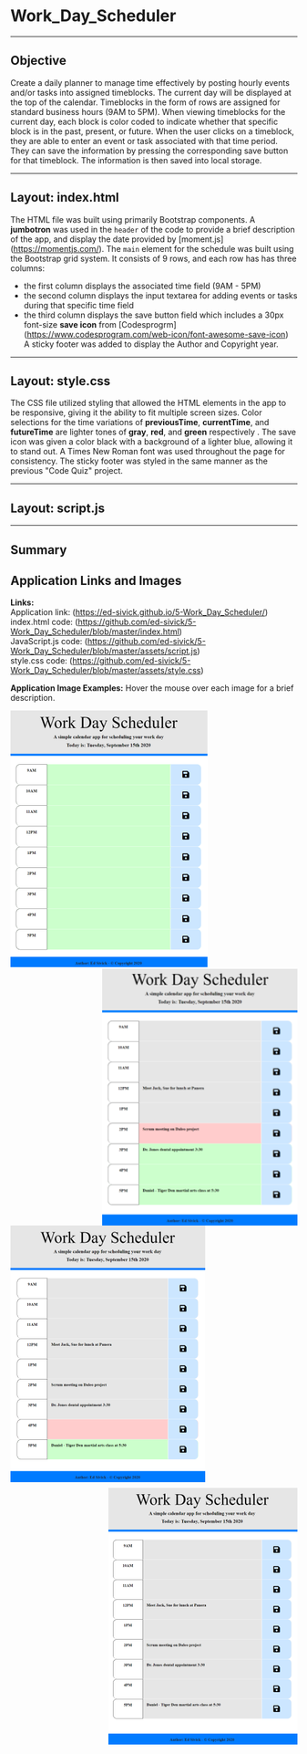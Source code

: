 # Work_Day_Scheduler
___
## Objective
Create a daily planner to manage time effectively by posting hourly events and/or tasks into assigned timeblocks.  The current day will be displayed at the top of the calendar.  Timeblocks in the form of rows are assigned for standard business hours (9AM to 5PM).  When viewing timeblocks for the current day, each block is color coded to indicate whether that specific block is in the past, present, or future.  When the user clicks on a timeblock, they are able to enter an event or task associated with that time period.  They can save the information by pressing the corresponding save button for that timeblock.  The information is then saved into local storage.

___
## Layout: index.html
The HTML file was built using primarily Bootstrap components. A **jumbotron** was used in the `header` of the code to provide a brief description of the app, and display the date provided by [moment.js] (https://momentjs.com/). The `main` element for the schedule was built using the Bootstrap grid system.  It consists of 9 rows, and each row has has three columns:
- the first column displays the associated time field (9AM - 5PM)
- the second column displays the input textarea for adding events or tasks during that specific time field
- the third column displays the save button field which includes a 30px font-size **save icon** from [Codesprogrm]   (https://www.codesprogram.com/web-icon/font-awesome-save-icon)   
A sticky footer was added to display the Author and Copyright year.  
  
___
## Layout: style.css
The CSS file utilized styling that allowed the HTML elements in the app to be responsive, giving it the ability to fit multiple screen sizes.  Color selections for the time variations of **previousTime**, **currentTime**, and **futureTime** are lighter tones of **gray**, **red**, and **green** respectively .  The save icon was given a color black with a background of a lighter blue, allowing it to stand out.  A Times New Roman font was used throughout the page for consistency.  The sticky footer was styled in the same manner as the previous "Code Quiz" project.

___
## Layout: script.js


___
## Summary



## Application Links and Images  
**Links:**  
Application link: (https://ed-sivick.github.io/5-Work_Day_Scheduler/)  
index.html code: (https://github.com/ed-sivick/5-Work_Day_Scheduler/blob/master/index.html)  
JavaScript.js code: (https://github.com/ed-sivick/5-Work_Day_Scheduler/blob/master/assets/script.js)  
style.css code: (https://github.com/ed-sivick/5-Work_Day_Scheduler/blob/master/assets/style.css)

**Application Image Examples:** Hover the mouse over each image for a brief description. 
<p align="left">
  <img src="assets/images/schedule_new.png" height="450"  margin-bottom: 10px; title="image of daily schedule showing future timeblocks with no tasks added" alt="image of daily schedule showing future timeblocks and no tasks added">
  
  <img src="assets/images/schedule_active1.png" height="450" align="right" title="image of daily schedule showing active timeblocks with tasks added" alt="image of daily schedule showing active timeblocks with tasks added">
  </p>

  <p align="left">
  <img src="assets/images/schedule_active2.png" height="450" style="float:left; margin-bottom: 10px;" title="image of daily schedule showing active timeblocks with tasks added" alt="image of daily schedule showing active timeblocks with tasks added">
  
  <img src="assets/images/schedule_past.png" height="450" align="right" title="image of daily schedule showing previous timeblocks and previous added tasks" alt="image of daily schedule showing previous timeblocks and previous added tasks">
  </p>